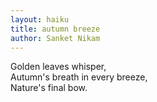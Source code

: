 ```yaml
---
layout: haiku
title: autumn breeze
author: Sanket Nikam
---
```


Golden leaves whisper,<br>
Autumn's breath in every breeze,<br>
Nature's final bow.<br>